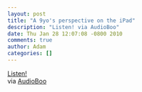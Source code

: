 ```yaml
---
layout: post
title: "A 9yo's perspective on the iPad"
description: "Listen! via AudioBoo"
date: Thu Jan 28 12:07:08 -0800 2010
comments: true
author: Adam
categories: []
---
```


<object type="application/x-shockwave-flash" height="129" width="400">
        <param name="movie" value="http://boos.audioboo.fm/swf/fullsize_player.swf" />
        <param name="scale" value="noscale" />
        <param name="salign" value="lt" />
        <param name="bgColor" value="#FFFFFF" />
        <param name="wmode" value="window" />
        <param name="FlashVars" value="mp3Author=adambird&amp;mp3LinkURL=http%3A%2F%2Faudioboo.fm%2Fboos%2F93984-a-9yo-s-perspective-on-the-ipad&amp;mp3Title=A+9yo%27s+perspective+on+the+iPad&amp;mp3Time=08.03pm+28+Jan+2010&amp;mp3=http%3A%2F%2Faudioboo.fm%2Fboos%2F93984-a-9yo-s-perspective-on-the-ipad.mp3" />
        <a href="http://audioboo.fm/boos/93984-a-9yo-s-perspective-on-the-ipad.mp3">Listen!</a>
      </object>


<div class="posterous_quote_citation">via <a href="http://audioboo.fm/boos/93984-a-9yo-s-perspective-on-the-ipad">AudioBoo</a></div>